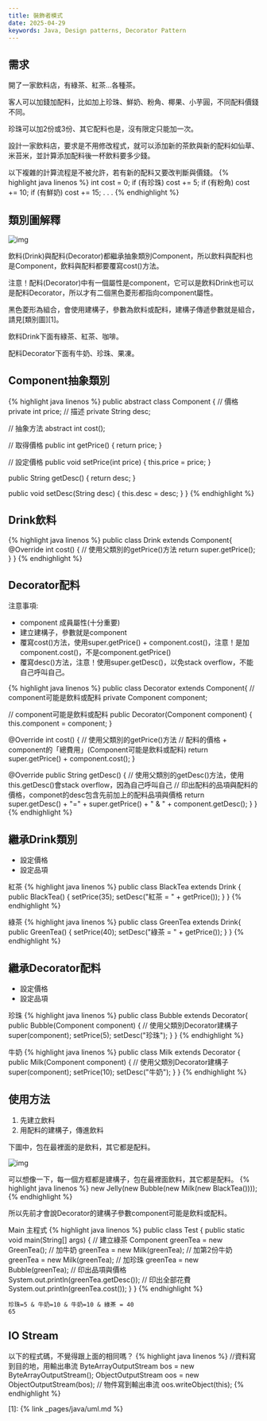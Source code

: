 ```yaml
---
title: 裝飾者模式
date: 2025-04-29
keywords: Java, Design patterns, Decorator Pattern
---
```

## 需求
開了一家飲料店，有綠茶、紅茶…各種茶。

客人可以加錢加配料，比如加上珍珠、鮮奶、粉角、椰果、小芋圓，不同配料價錢不同。

珍珠可以加2份或3份、其它配料也是，沒有限定只能加一次。

設計一家飲料店，要求是不用修改程式，就可以添加新的茶飲與新的配料如仙草、米苔米，並計算添加配料後一杯飲料要多少錢。

以下複雜的計算流程是不被允許，若有新的配料又要改判斷與價錢。
{% highlight java linenos %}
int cost = 0;
if (有珍珠)
  cost += 5;
if (有粉角)
  cost += 10;
if (有鮮奶)
  cost += 15;
.
.
.
{% endhighlight %}

## 類別圖解釋
![img]({{site.imgurl}}/pattern/decorator1.png)

飲料(Drink)與配料(Decorator)都繼承抽象類別Component，所以飲料與配料也是Component，飲料與配料都要覆寫cost()方法。

注意！配料(Decorator)中有一個屬性是component，它可以是飲料Drink也可以是配料Decorator，所以才有二個黑色菱形都指向component屬性。

黑色菱形為組合，會使用建構子，參數為飲料或配料，建構子傳遞參數就是組合，請見[類別圖][1]。

飲料Drink下面有綠茶、紅茶、咖啡。

配料Decorator下面有牛奶、珍珠、果凍。

## Component抽象類別
{% highlight java linenos %}
public abstract class Component {
  // 價格
  private int price;
  // 描述
  private String desc;

  // 抽象方法
  abstract int cost();

  // 取得價格
  public int getPrice() {
    return price;
  }

  // 設定價格
  public void setPrice(int price) {
    this.price = price;
  }

  public String getDesc() {
    return desc;
  }

  public void setDesc(String desc) {
    this.desc = desc;
  }
}
{% endhighlight %}

## Drink飲料
{% highlight java linenos %}
public class Drink extends Component{
  @Override
  int cost() {
    // 使用父類別的getPrice()方法
    return super.getPrice();
  }
}
{% endhighlight %}

## Decorator配料
注意事項:
- component 成員屬性(十分重要)
- 建立建構子，參數就是component
- 覆寫cost()方法，使用super.getPrice() + component.cost()，注意！是加component.cost()，不是component.getPrice()
- 覆寫desc()方法，注意！使用super.getDesc()，以免stack overflow，不能自己呼叫自己。

{% highlight java linenos %}
public class Decorator extends Component{
  // component可能是飲料或配料
  private Component component;

  // component可能是飲料或配料
  public Decorator(Component component) {
    this.component = component;
  }

  @Override
  int cost() {
    // 使用父類別的getPrice()方法
    // 配料的價格 + component的「總費用」(Component可能是飲料或配料)
    return super.getPrice() + component.cost();
  }

  @Override
  public String getDesc() {
    // 使用父類別的getDesc()方法，使用this.getDesc()會stack overflow，因為自己呼叫自己
    // 印出配料的品項與配料的價格，componet的desc包含先前加上的配料品項與價格
    return super.getDesc() + "=" + super.getPrice() + " & " + component.getDesc();
  }
}
{% endhighlight %}

## 繼承Drink類別
- 設定價格
- 設定品項

紅茶
{% highlight java linenos %}
public class BlackTea extends Drink {
  public BlackTea() {
    setPrice(35);
    setDesc("紅茶 = " + getPrice());
  }
}
{% endhighlight %}

綠茶
{% highlight java linenos %}
public class GreenTea extends Drink{
  public GreenTea() {
    setPrice(40);
    setDesc("綠茶 = " + getPrice());
  }
}
{% endhighlight %}

## 繼承Decorator配料
- 設定價格
- 設定品項

珍珠
{% highlight java linenos %}
public class Bubble extends Decorator{
  public Bubble(Component component) {
    // 使用父類別Decorator建構子
    super(component);
    setPrice(5);
    setDesc("珍珠");
  }
}
{% endhighlight %}

牛奶
{% highlight java linenos %}
public class Milk extends Decorator {
  public Milk(Component component) {
    // 使用父類別Decorator建構子
    super(component);
    setPrice(10);
    setDesc("牛奶");
  }
}
{% endhighlight %}

## 使用方法
1. 先建立飲料
2. 用配料的建構子，傳進飲料

下圖中，包在最裡面的是飲料，其它都是配料。

![img]({{site.imgurl}}/pattern/decorator2.png)

可以想像一下，每一個方框都是建構子，包在最裡面飲料，其它都是配料。
{% highlight java linenos %}
new Jelly(new Bubble(new Milk(new BlackTea())));
{% endhighlight %}

所以先前才會說Decorator的建構子參數component可能是飲料或配料。

Main 主程式
{% highlight java linenos %}
public class Test {
  public static void main(String[] args) {
    // 建立綠茶
    Component greenTea = new GreenTea();
    // 加牛奶
    greenTea = new Milk(greenTea);
    // 加第2份牛奶
    greenTea = new Milk(greenTea);
    // 加珍珠
    greenTea = new Bubble(greenTea);
    // 印出品項與價格
    System.out.println(greenTea.getDesc());
    // 印出全部花費
    System.out.println(greenTea.cost());
  }
}
{% endhighlight %}
```
珍珠=5 & 牛奶=10 & 牛奶=10 & 綠茶 = 40
65
```

## IO Stream
以下的程式碼，不覺得跟上面的相同嗎？
{% highlight java linenos %}
  //資料寫到目的地，用輸出串流
  ByteArrayOutputStream bos = new ByteArrayOutputStream();
  ObjectOutputStream oos = new ObjectOutputStream(bos);
  // 物件寫到輸出串流
  oos.writeObject(this);
{% endhighlight %}


[1]: {% link _pages/java/uml.md %}




